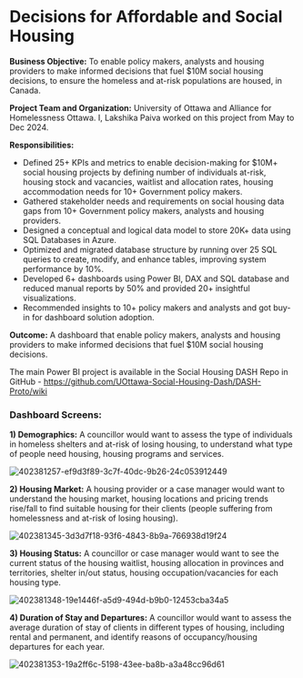 # Decisions for Affordable and Social Housing

**Business Objective:** To enable policy makers, analysts and housing providers to make informed decisions that fuel $10M social housing decisions, to ensure the homeless and at-risk populations are housed, in Canada. 

**Project Team and Organization:** University of Ottawa and Alliance for Homelessness Ottawa. I, Lakshika Paiva worked on this project from May to Dec 2024.

**Responsibilities:**

- Defined 25+ KPIs and metrics to enable decision-making for $10M+ social housing projects by defining number of individuals at-risk, housing stock and vacancies, waitlist and allocation rates, housing accommodation needs for 10+ Government policy makers.
- Gathered stakeholder needs and requirements on social housing data gaps from 10+ Government policy makers, analysts and housing providers.
- Designed a conceptual and logical data model to store 20K+ data using SQL Databases in Azure.
- Optimized and migrated database structure by running over 25 SQL queries to create, modify, and enhance tables, improving system performance by 10%.
- Developed 6+ dashboards using Power BI, DAX and SQL database and reduced manual reports by 50% and provided 20+ insightful visualizations.
- Recommended insights to 10+ policy makers and analysts and got buy-in for dashboard solution adoption.

**Outcome:** A dashboard that enable policy makers, analysts and housing providers to make informed decisions that fuel $10M social housing decisions. 

The main Power BI project is available in the Social Housing DASH Repo in GitHub - https://github.com/UOttawa-Social-Housing-Dash/DASH-Proto/wiki

### Dashboard Screens:

**1) Demographics:** A councillor would want to assess the type of individuals in homeless shelters and at-risk of losing housing, to understand what type of people need housing, housing programs and services.

![402381257-ef9d3f89-3c7f-40dc-9b26-24c053912449](https://github.com/user-attachments/assets/3380edf9-35c5-4904-a9d6-302e61af53fb)


**2) Housing Market:** A housing provider or a case manager would want to understand the housing market, housing locations and pricing trends rise/fall to find suitable housing for their clients (people suffering from homelessness and at-risk of losing housing).

![402381345-3d3d7f18-93f6-4843-8b9a-766938d19f24](https://github.com/user-attachments/assets/90697f6b-307b-4bb0-8f80-6896a566d98f)


**3) Housing Status:** A councillor or case manager would want to see the current status of the housing waitlist, housing allocation in provinces and territories, shelter in/out status, housing occupation/vacancies for each housing type.

![402381348-19e1446f-a5d9-494d-b9b0-12453cba34a5](https://github.com/user-attachments/assets/fb7253d1-62ab-43e8-b61d-b5cca4add5ee)


**4) Duration of Stay and Departures:** A councillor would want to assess the average duration of stay of clients in different types of housing, including rental and permanent, and identify reasons of occupancy/housing departures for each year.

![402381353-19a2ff6c-5198-43ee-ba8b-a3a48cc96d61](https://github.com/user-attachments/assets/3bbb8c9d-3e3b-48a6-8734-de62b3d45a01)
